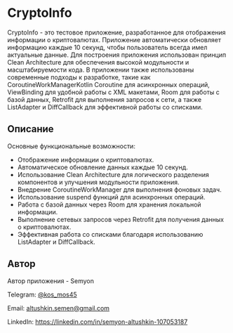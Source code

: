 # **CryptoInfo**

CryptoInfo - это тестовое приложение, разработанное для отображения информации о криптовалютах. Приложение автоматически обновляет информацию каждые 10 секунд, чтобы пользователь всегда имел актуальные данные. Для построения приложения использован принцип Clean Architecture для обеспечения высокой модульности и масштабируемости кода. В приложении также использованы современные подходы к разработке, такие как CoroutineWorkManagerKotlin Coroutine для асинхронных операций, ViewBinding для удобной работы с XML макетами, Room для работы с базой данных, Retrofit для выполнения запросов к сети, а также ListAdapter и DiffCallback для эффективной работы со списками.

## **Описание**
Основные функциональные возможности:

* Отображение информации о криптовалютах.
* Автоматическое обновление данных каждые 10 секунд.
* Использование Clean Architecture для логического разделения компонентов и улучшения модульности приложения.
* Внедрение CoroutineWorkManager для выполнения фоновых задач.
* Использование suspend функций для асинхронных операций.
* Работа с базой данных через Room для хранения локальной информации.
* Выполнение сетевых запросов через Retrofit для получения данных о криптовалютах.
* Эффективная работа со списками благодаря использованию ListAdapter и DiffCallback.

## **Автор**
Автор приложения - Semyon

Telegram: [@kos_mos45](http://t.me/kos_mos45)

Email: altushkin.semen@gmail.com

LinkedIn: https://linkedin.com/in/semyon-altushkin-107053187
